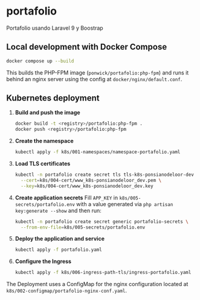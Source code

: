 # portafolio
Portafolio usando Laravel 9 y Boostrap

## Local development with Docker Compose

```bash
docker compose up --build
```

This builds the PHP-FPM image (`ponwick/portafolio:php-fpm`) and runs it behind an nginx server using the config at `docker/nginx/default.conf`.

## Kubernetes deployment

1. **Build and push the image**
   ```bash
   docker build -t <registry>/portafolio:php-fpm .
   docker push <registry>/portafolio:php-fpm
   ```
2. **Create the namespace**
   ```bash
   kubectl apply -f k8s/001-namespaces/namespace-portafolio.yaml
   ```
3. **Load TLS certificates**
   ```bash
   kubectl -n portafolio create secret tls tls-k8s-ponsianodeloor-dev \
     --cert=k8s/004-cert/www_k8s-ponsianodeloor_dev.pem \
     --key=k8s/004-cert/www_k8s-ponsianodeloor_dev.key
   ```
4. **Create application secrets**
   Fill `APP_KEY` in `k8s/005-secrets/portafolio.env` with a value generated via
   `php artisan key:generate --show` and then run:
   ```bash
   kubectl -n portafolio create secret generic portafolio-secrets \
     --from-env-file=k8s/005-secrets/portafolio.env
   ```
5. **Deploy the application and service**
   ```bash
   kubectl apply -f portafolio.yaml
   ```
6. **Configure the Ingress**
   ```bash
   kubectl apply -f k8s/006-ingress-path-tls/ingress-portafolio.yaml
   ```

The Deployment uses a ConfigMap for the nginx configuration located at
`k8s/002-configmap/portafolio-nginx-conf.yaml`.
